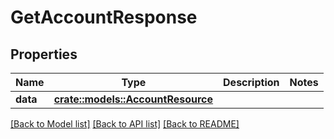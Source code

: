 # GetAccountResponse

## Properties

Name | Type | Description | Notes
------------ | ------------- | ------------- | -------------
**data** | [**crate::models::AccountResource**](AccountResource.md) |  | 

[[Back to Model list]](../README.md#documentation-for-models) [[Back to API list]](../README.md#documentation-for-api-endpoints) [[Back to README]](../README.md)


